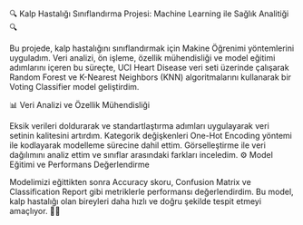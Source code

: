 🔍 Kalp Hastalığı Sınıflandırma Projesi: Machine Learning ile Sağlık Analitiği 🔍

Bu projede, kalp hastalığını sınıflandırmak için Makine Öğrenimi yöntemlerini uyguladım. Veri analizi, ön işleme, özellik mühendisliği ve model eğitimi adımlarını içeren bu süreçte, UCI Heart Disease veri seti üzerinde çalışarak Random Forest ve K-Nearest Neighbors (KNN) algoritmalarını kullanarak bir Voting Classifier model geliştirdim.

📊 Veri Analizi ve Özellik Mühendisliği

Eksik verileri doldurarak ve standartlaştırma adımları uygulayarak veri setinin kalitesini artırdım.
Kategorik değişkenleri One-Hot Encoding yöntemi ile kodlayarak modelleme sürecine dahil ettim.
Görselleştirme ile veri dağılımını analiz ettim ve sınıflar arasındaki farkları inceledim.
⚙️ Model Eğitimi ve Performans Değerlendirme

Modelimizi eğittikten sonra Accuracy skoru, Confusion Matrix ve Classification Report gibi metriklerle performansı değerlendirdim.
Bu model, kalp hastalığı olan bireyleri daha hızlı ve doğru şekilde tespit etmeyi amaçlıyor. 👨‍⚕️

